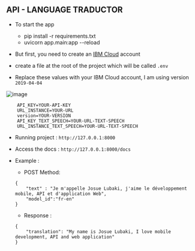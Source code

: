 ## API - LANGUAGE TRADUCTOR

* To start the app
    - pip install -r requirements.txt
    - uvicorn app.main:app --reload

* But first, you need to create an [IBM Cloud](https://myibm.ibm.com/) account
* create a file at the root of the project which will be called ```.env```
* Replace these values with your IBM Cloud account, I am using version ```2019-04-04```

![image](https://user-images.githubusercontent.com/70981701/150094367-a9551a20-9619-46c7-ad66-4cab778d6e6e.png)
```
    API_KEY=YOUR-API-KEY
    URL_INSTANCE=YOUR-URL
    version=YOUR-VERSION
    API_KEY_TEXT_SPEECH=YOUR-URL-TEXT-SPEECH
    URL_INSTANCE_TEXT_SPEECH=YOUR-URL-TEXT-SPEECH
```
* Running project : ```http://127.0.0.1:8000```
* Access the docs : ```http://127.0.0.1:8000/docs```

* Example :
    - POST Method:
    ```
    {
        "text" : "Je m'appelle Josue Lubaki, j'aime le développement mobile, API et d'application Web",
        "model_id":"fr-en"
    }
    ```
    - Response :
    ```
    {
        "translation": "My name is Josue Lubaki, I love mobile development, API and web application"
    }
    ```
